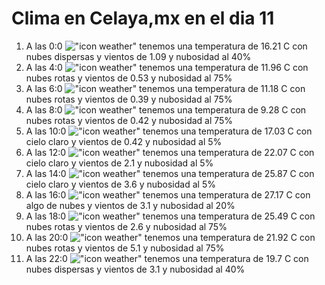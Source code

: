 # Clima en Celaya,mx en el dia 11

1. A las 0:0 !["icon weather"](http://openweathermap.org/img/w/03n.png) tenemos una temperatura de 16.21 C con nubes dispersas y  vientos de 1.09 y nubosidad al 40%
1. A las 4:0 !["icon weather"](http://openweathermap.org/img/w/04n.png) tenemos una temperatura de 11.96 C con nubes rotas y  vientos de 0.53 y nubosidad al 75%
1. A las 6:0 !["icon weather"](http://openweathermap.org/img/w/04n.png) tenemos una temperatura de 11.18 C con nubes rotas y  vientos de 0.39 y nubosidad al 75%
1. A las 8:0 !["icon weather"](http://openweathermap.org/img/w/04d.png) tenemos una temperatura de 9.28 C con nubes rotas y  vientos de 0.42 y nubosidad al 75%
1. A las 10:0 !["icon weather"](http://openweathermap.org/img/w/01d.png) tenemos una temperatura de 17.03 C con cielo claro y  vientos de 0.42 y nubosidad al 5%
1. A las 12:0 !["icon weather"](http://openweathermap.org/img/w/01d.png) tenemos una temperatura de 22.07 C con cielo claro y  vientos de 2.1 y nubosidad al 5%
1. A las 14:0 !["icon weather"](http://openweathermap.org/img/w/01d.png) tenemos una temperatura de 25.87 C con cielo claro y  vientos de 3.6 y nubosidad al 5%
1. A las 16:0 !["icon weather"](http://openweathermap.org/img/w/02d.png) tenemos una temperatura de 27.17 C con algo de nubes y  vientos de 3.1 y nubosidad al 20%
1. A las 18:0 !["icon weather"](http://openweathermap.org/img/w/04d.png) tenemos una temperatura de 25.49 C con nubes rotas y  vientos de 2.6 y nubosidad al 75%
1. A las 20:0 !["icon weather"](http://openweathermap.org/img/w/04n.png) tenemos una temperatura de 21.92 C con nubes rotas y  vientos de 5.1 y nubosidad al 75%
1. A las 22:0 !["icon weather"](http://openweathermap.org/img/w/03n.png) tenemos una temperatura de 19.7 C con nubes dispersas y  vientos de 3.1 y nubosidad al 40%
